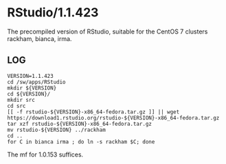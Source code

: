 RStudio/1.1.423
===============

The precompiled version of RStudio, suitable for the CentOS 7 clusters rackham, bianca, irma.

LOG
---

    VERSION=1.1.423
    cd /sw/apps/RStudio
    mkdir ${VERSION}
    cd ${VERSION}/
    mkdir src
    cd src
    [[ -f rstudio-${VERSION}-x86_64-fedora.tar.gz ]] || wget https://download1.rstudio.org/rstudio-${VERSION}-x86_64-fedora.tar.gz
    tar xzf rstudio-${VERSION}-x86_64-fedora.tar.gz 
    mv rstudio-${VERSION} ../rackham
    cd ..
    for C in bianca irma ; do ln -s rackham $C; done

The mf for 1.0.153 suffices.

